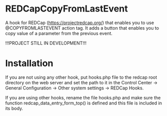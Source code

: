 # REDCapCopyFromLastEvent
A hook for REDCap (https://projectredcap.org/) that enables you to use @COPYFROMLASTEVENT action tag. It adds a button that enables you to copy value of a parameter from the previous event.


!!!PROJECT STILL IN DEVELOPMENT!!!

# Installation
If you are not using any other hook, put hooks.php file to the redcap root directory on the web server and set the path to it in the Control Center -> General Configuration -> Other system settings -> REDCap Hooks.

If you are using other hooks, rename the file hooks.php and make sure the function redcap_data_entry_form_top() is defined and this file is included in its body.
